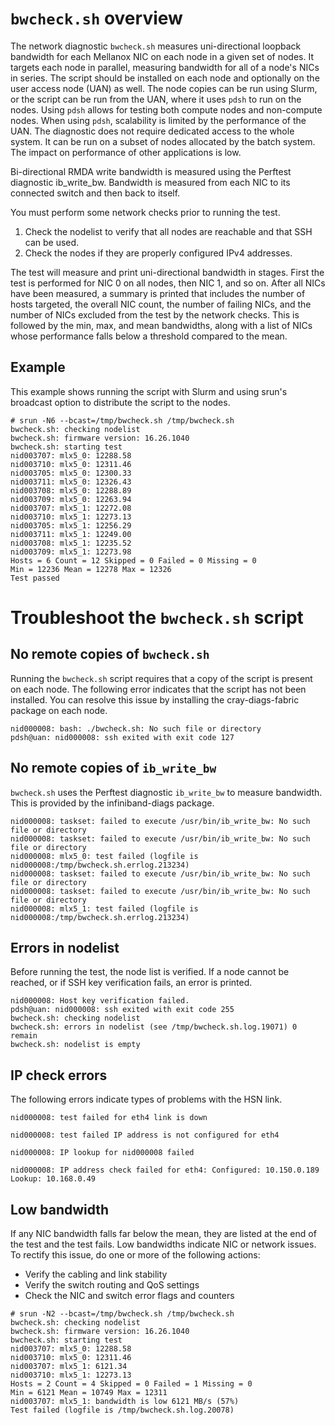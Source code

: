 
# `bwcheck.sh` overview

The network diagnostic `bwcheck.sh` measures uni-directional loopback bandwidth
for each Mellanox NIC on each node in a given set of nodes. It targets each node
in parallel, measuring bandwidth for all of a node's NICs in series. The script
should be installed on each node and optionally on the user access node (UAN) as
well. The node copies can be run using Slurm, or the script can be run from
the UAN, where it uses `pdsh` to run on the nodes. Using `pdsh` allows for
testing both compute nodes and non-compute nodes. When using `pdsh`, scalability
is limited by the performance of the UAN. The diagnostic does not require
dedicated access to the whole system. It can be run on a subset of nodes
allocated by the batch system. The impact on performance of other applications
is low.

Bi-directional RMDA write bandwidth is measured using the Perftest diagnostic
ib\_write\_bw. Bandwidth is measured from each NIC to its connected switch and
then back to itself.

You must perform some network checks prior to running the test.

1. Check the nodelist to verify that all nodes are reachable and that SSH can be used.
2. Check the nodes if they are properly configured IPv4 addresses.

The test will measure and print uni-directional bandwidth in stages. First the
test is performed for NIC 0 on all nodes, then NIC 1, and so on. After all NICs
have been measured, a summary is printed that includes the number of hosts
targeted, the overall NIC count, the number of failing NICs, and the number of
NICs excluded from the test by the network checks. This is followed by the min,
max, and mean bandwidths, along with a list of NICs whose performance falls
below a threshold compared to the mean.

## Example

This example shows running the script with Slurm and using srun's broadcast
option to distribute the script to the nodes.

```screen
# srun -N6 --bcast=/tmp/bwcheck.sh /tmp/bwcheck.sh
bwcheck.sh: checking nodelist
bwcheck.sh: firmware version: 16.26.1040
bwcheck.sh: starting test
nid003707: mlx5_0: 12288.58
nid003710: mlx5_0: 12311.46
nid003705: mlx5_0: 12300.33
nid003711: mlx5_0: 12326.43
nid003708: mlx5_0: 12288.89
nid003709: mlx5_0: 12263.94
nid003707: mlx5_1: 12272.08
nid003710: mlx5_1: 12273.13
nid003705: mlx5_1: 12256.29
nid003711: mlx5_1: 12249.00
nid003708: mlx5_1: 12235.52
nid003709: mlx5_1: 12273.98
Hosts = 6 Count = 12 Skipped = 0 Failed = 0 Missing = 0
Min = 12236 Mean = 12278 Max = 12326
Test passed
```

# Troubleshoot the `bwcheck.sh` script

## No remote copies of `bwcheck.sh`

Running the `bwcheck.sh` script requires that a copy of the script is present on each
node. The following error indicates that the script has not been installed. You can resolve this issue by installing the cray-diags-fabric package on each node.

```screen
nid000008: bash: ./bwcheck.sh: No such file or directory
pdsh@uan: nid000008: ssh exited with exit code 127
```

## No remote copies of `ib_write_bw`

`bwcheck.sh` uses the Perftest diagnostic `ib_write_bw` to measure bandwidth. This
is provided by the infiniband-diags package.

```screen
nid000008: taskset: failed to execute /usr/bin/ib_write_bw: No such file or directory
nid000008: taskset: failed to execute /usr/bin/ib_write_bw: No such file or directory
nid000008: mlx5_0: test failed (logfile is nid000008:/tmp/bwcheck.sh.errlog.213234)
nid000008: taskset: failed to execute /usr/bin/ib_write_bw: No such file or directory
nid000008: taskset: failed to execute /usr/bin/ib_write_bw: No such file or directory
nid000008: mlx5_1: test failed (logfile is nid000008:/tmp/bwcheck.sh.errlog.213234)
```

## Errors in nodelist

Before running the test, the node list is verified. If a node cannot be reached,
or if SSH key verification fails, an error is printed.

```screen
nid000008: Host key verification failed.
pdsh@uan: nid000008: ssh exited with exit code 255
bwcheck.sh: checking nodelist
bwcheck.sh: errors in nodelist (see /tmp/bwcheck.sh.log.19071) 0 remain
bwcheck.sh: nodelist is empty
```

## IP check errors

The following errors indicate types of problems with the HSN link.

```screen
nid000008: test failed for eth4 link is down
```

```screen
nid000008: test failed IP address is not configured for eth4
```

```screen
nid000008: IP lookup for nid000008 failed
```

```screen
nid000008: IP address check failed for eth4: Configured: 10.150.0.189 Lookup: 10.168.0.49
```

## Low bandwidth

If any NIC bandwidth falls far below the mean, they are listed at the end
of the test and the test fails. Low bandwidths indicate NIC or network
issues. To rectify this issue, do one or more of the following actions:

- Verify the cabling and link stability
- Verify the switch routing and QoS settings
- Check the NIC and switch error flags and counters

```screen
# srun -N2 --bcast=/tmp/bwcheck.sh /tmp/bwcheck.sh
bwcheck.sh: checking nodelist
bwcheck.sh: firmware version: 16.26.1040
bwcheck.sh: starting test
nid003707: mlx5_0: 12288.58
nid003710: mlx5_0: 12311.46
nid003707: mlx5_1: 6121.34
nid003710: mlx5_1: 12273.13
Hosts = 2 Count = 4 Skipped = 0 Failed = 1 Missing = 0
Min = 6121 Mean = 10749 Max = 12311
nid003707: mlx5_1: bandwidth is low 6121 MB/s (57%)
Test failed (logfile is /tmp/bwcheck.sh.log.20078)
```
